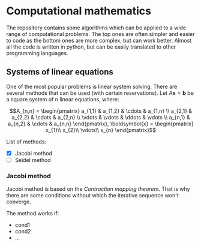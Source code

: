 
# Computational mathematics

The repository contains some algorithms which can be applied to a wide range of computational problems. The top ones are often simpler and easier to code as the bottom ones are more complex, but can work better. Almost all the code is written in python, but can be easily translated to other programming languages.

## Systems of linear equations

One of the most popular problems is linear system solving. There are several methods that can be used (with certain reservations).
Let $A\boldsymbol{x} = \boldsymbol{b}$ be a square system of n linear equations, where:

```math
A_{n,n} = 
 \begin{pmatrix}
  a_{1,1} & a_{1,2} & \cdots & a_{1,n} \\
  a_{2,1} & a_{2,2} & \cdots & a_{2,n} \\
  \vdots  & \vdots  & \ddots & \vdots  \\
  a_{n,1} & a_{n,2} & \cdots & a_{n,n} 
 \end{pmatrix},  

\boldsymbol{x} = 
 \begin{pmatrix}
  x_{1}\\
  x_{2}\\
  \vdots\\
  x_{n} 
 \end{pmatrix}
```

List of methods:

- [x] Jacobi method
- [ ] Seidel method

### Jacobi method

Jacobi method is based on the *Contraction mapping theorem*. That is why there are some conditions without which the iterative sequence won't converge.

The method works if:

- cond1
- cond2
- ...
